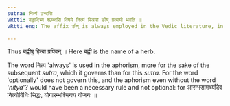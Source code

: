 ```yaml
---
sutra: नित्यं छन्दसि
vRtti: बह्वादिभ्य श्छन्दसि विषये नित्यं स्त्रियां ङीष् प्रत्ययो भवति ॥
vRtti_eng: The affix ङीष् is always employed in the Vedic literature, in forming the feminine of the words बहु and the rest.

---
```

Thus बह्वीषु हित्वा प्रपिवन् ॥ Here बह्वी is the name of a herb.

The word नित्य 'always' is used in the aphorism, more for the sake of the subsequent _sutra_, which it governs than for this _sutra_. For the word 'optionally' does not govern this, and the aphorism even without the word '_nitya_'? would have been a necessary rule and not optional: for आरम्भसामर्थ्यादेव नित्योविधिः सिद्धः, योगारम्भश्चिन्त्य योजनः ॥